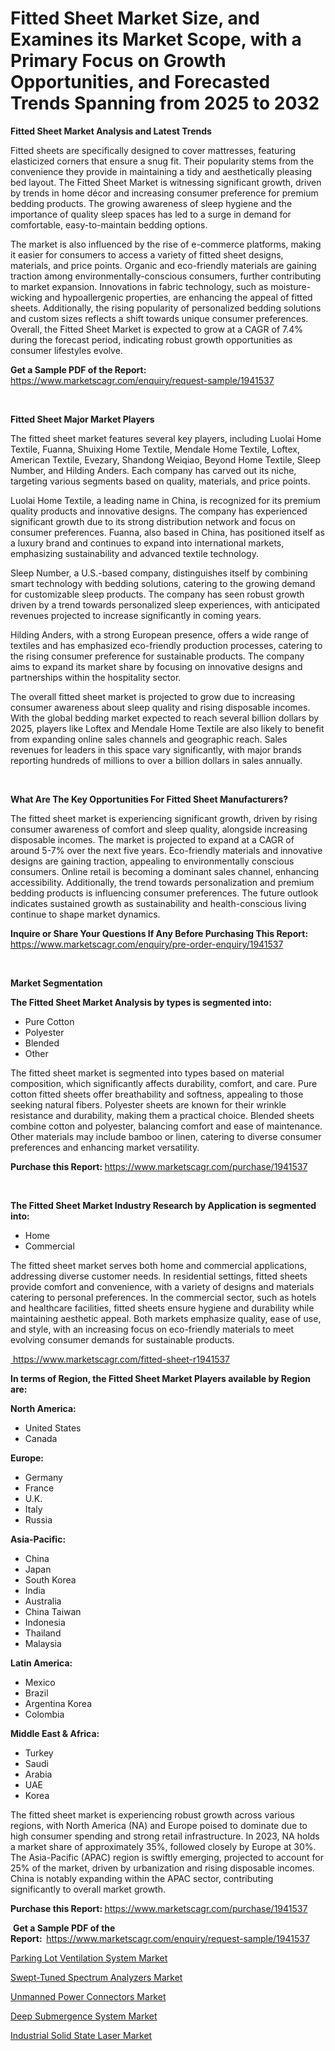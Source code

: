 <p><h1>Fitted Sheet Market Size, and Examines its Market Scope, with a Primary Focus on Growth Opportunities, and Forecasted Trends Spanning from 2025 to 2032</h1></p><p><strong>Fitted Sheet Market Analysis and Latest Trends</strong></p>
<p><p>Fitted sheets are specifically designed to cover mattresses, featuring elasticized corners that ensure a snug fit. Their popularity stems from the convenience they provide in maintaining a tidy and aesthetically pleasing bed layout. The Fitted Sheet Market is witnessing significant growth, driven by trends in home décor and increasing consumer preference for premium bedding products. The growing awareness of sleep hygiene and the importance of quality sleep spaces has led to a surge in demand for comfortable, easy-to-maintain bedding options.</p><p>The market is also influenced by the rise of e-commerce platforms, making it easier for consumers to access a variety of fitted sheet designs, materials, and price points. Organic and eco-friendly materials are gaining traction among environmentally-conscious consumers, further contributing to market expansion. Innovations in fabric technology, such as moisture-wicking and hypoallergenic properties, are enhancing the appeal of fitted sheets. Additionally, the rising popularity of personalized bedding solutions and custom sizes reflects a shift towards unique consumer preferences. Overall, the Fitted Sheet Market is expected to grow at a CAGR of 7.4% during the forecast period, indicating robust growth opportunities as consumer lifestyles evolve.</p></p>
<p><strong>Get a Sample PDF of the Report:&nbsp;</strong> <a href="https://www.marketscagr.com/enquiry/request-sample/1941537?utm_campaign=2887&utm_medium=2&utm_source=Github&utm_content=ia&utm_term=05042025&utm_id=fitted-sheet">https://www.marketscagr.com/enquiry/request-sample/1941537</a></p>
<p>&nbsp;</p>
<p><strong>Fitted Sheet Major Market Players</strong></p>
<p><p>The fitted sheet market features several key players, including Luolai Home Textile, Fuanna, Shuixing Home Textile, Mendale Home Textile, Loftex, American Textile, Evezary, Shandong Weiqiao, Beyond Home Textile, Sleep Number, and Hilding Anders. Each company has carved out its niche, targeting various segments based on quality, materials, and price points.</p><p>Luolai Home Textile, a leading name in China, is recognized for its premium quality products and innovative designs. The company has experienced significant growth due to its strong distribution network and focus on consumer preferences. Fuanna, also based in China, has positioned itself as a luxury brand and continues to expand into international markets, emphasizing sustainability and advanced textile technology.</p><p>Sleep Number, a U.S.-based company, distinguishes itself by combining smart technology with bedding solutions, catering to the growing demand for customizable sleep products. The company has seen robust growth driven by a trend towards personalized sleep experiences, with anticipated revenues projected to increase significantly in coming years.</p><p>Hilding Anders, with a strong European presence, offers a wide range of textiles and has emphasized eco-friendly production processes, catering to the rising consumer preference for sustainable products. The company aims to expand its market share by focusing on innovative designs and partnerships within the hospitality sector.</p><p>The overall fitted sheet market is projected to grow due to increasing consumer awareness about sleep quality and rising disposable incomes. With the global bedding market expected to reach several billion dollars by 2025, players like Loftex and Mendale Home Textile are also likely to benefit from expanding online sales channels and geographic reach. Sales revenues for leaders in this space vary significantly, with major brands reporting hundreds of millions to over a billion dollars in sales annually.</p></p>
<p>&nbsp;</p>
<p><strong>What Are The Key Opportunities For Fitted Sheet Manufacturers?</strong></p>
<p><p>The fitted sheet market is experiencing significant growth, driven by rising consumer awareness of comfort and sleep quality, alongside increasing disposable incomes. The market is projected to expand at a CAGR of around 5-7% over the next five years. Eco-friendly materials and innovative designs are gaining traction, appealing to environmentally conscious consumers. Online retail is becoming a dominant sales channel, enhancing accessibility. Additionally, the trend towards personalization and premium bedding products is influencing consumer preferences. The future outlook indicates sustained growth as sustainability and health-conscious living continue to shape market dynamics.</p></p>
<p><strong>Inquire or Share Your Questions If Any Before Purchasing This Report:</strong> <a href="https://www.marketscagr.com/enquiry/pre-order-enquiry/1941537?utm_campaign=2887&utm_medium=2&utm_source=Github&utm_content=ia&utm_term=05042025&utm_id=fitted-sheet">https://www.marketscagr.com/enquiry/pre-order-enquiry/1941537</a></p>
<p>&nbsp;</p>
<p><strong>Market Segmentation</strong></p>
<p><strong>The Fitted Sheet Market Analysis by types is segmented into:</strong></p>
<p><ul><li>Pure Cotton</li><li>Polyester</li><li>Blended</li><li>Other</li></ul></p>
<p><p>The fitted sheet market is segmented into types based on material composition, which significantly affects durability, comfort, and care. Pure cotton fitted sheets offer breathability and softness, appealing to those seeking natural fibers. Polyester sheets are known for their wrinkle resistance and durability, making them a practical choice. Blended sheets combine cotton and polyester, balancing comfort and ease of maintenance. Other materials may include bamboo or linen, catering to diverse consumer preferences and enhancing market versatility.</p></p>
<p><strong>Purchase this Report:&nbsp;</strong><a href="https://www.marketscagr.com/purchase/1941537?utm_campaign=2887&utm_medium=2&utm_source=Github&utm_content=ia&utm_term=05042025&utm_id=fitted-sheet">https://www.marketscagr.com/purchase/1941537</a></p>
<p>&nbsp;</p>
<p><strong>The Fitted Sheet Market Industry Research by Application is segmented into:</strong></p>
<p><ul><li>Home</li><li>Commercial</li></ul></p>
<p><p>The fitted sheet market serves both home and commercial applications, addressing diverse customer needs. In residential settings, fitted sheets provide comfort and convenience, with a variety of designs and materials catering to personal preferences. In the commercial sector, such as hotels and healthcare facilities, fitted sheets ensure hygiene and durability while maintaining aesthetic appeal. Both markets emphasize quality, ease of use, and style, with an increasing focus on eco-friendly materials to meet evolving consumer demands for sustainable products.</p></p>
<p><a href="https://www.marketscagr.com/fitted-sheet-r1941537?utm_campaign=2887&utm_medium=2&utm_source=Github&utm_content=ia&utm_term=05042025&utm_id=fitted-sheet">&nbsp;https://www.marketscagr.com/fitted-sheet-r1941537</a></p>
<p><strong>In terms of Region, the Fitted Sheet Market Players available by Region are:</strong></p>
<p>
    <p> <strong> North America: </strong>
        <ul>
            <li>United States</li>
            <li>Canada</li>
        </ul>
        </p> 
    <p> <strong> Europe: </strong>
        <ul>
            <li>Germany</li>
            <li>France</li>
            <li>U.K.</li>
            <li>Italy</li>
            <li>Russia</li>
        </ul>
        </p> 
    <p> <strong> Asia-Pacific: </strong>
        <ul>
            <li>China</li>
            <li>Japan</li>
            <li>South Korea</li>
            <li>India</li>
            <li>Australia</li>
            <li>China Taiwan</li>
            <li>Indonesia</li>
            <li>Thailand</li>
            <li>Malaysia</li>
        </ul>
        </p> 
    <p> <strong> Latin America: </strong>
        <ul>
            <li>Mexico</li>
            <li>Brazil</li>
            <li>Argentina Korea</li>
            <li>Colombia</li>
        </ul>
        </p> 
    <p> <strong> Middle East & Africa: </strong>
        <ul>
            <li>Turkey</li>
            <li>Saudi</li>
            <li>Arabia</li>
            <li>UAE</li>
            <li>Korea</li>
        </ul>
    </p>
    </p>
<p><p>The fitted sheet market is experiencing robust growth across various regions, with North America (NA) and Europe poised to dominate due to high consumer spending and strong retail infrastructure. In 2023, NA holds a market share of approximately 35%, followed closely by Europe at 30%. The Asia-Pacific (APAC) region is swiftly emerging, projected to account for 25% of the market, driven by urbanization and rising disposable incomes. China is notably expanding within the APAC sector, contributing significantly to overall market growth.</p></p>
<p><strong>Purchase this Report: </strong><a href="https://www.marketscagr.com/purchase/1941537?utm_campaign=2887&utm_medium=2&utm_source=Github&utm_content=ia&utm_term=05042025&utm_id=fitted-sheet">https://www.marketscagr.com/purchase/1941537</a></p>
<p>&nbsp;<strong>Get a Sample PDF of the Report:&nbsp;&nbsp;</strong><a href="https://www.marketscagr.com/enquiry/request-sample/1941537?utm_campaign=2887&utm_medium=2&utm_source=Github&utm_content=ia&utm_term=05042025&utm_id=fitted-sheet">https://www.marketscagr.com/enquiry/request-sample/1941537</a></p>
<p><strong></strong></p>
<p><p><a href="https://www.linkedin.com/pulse/parking-lot-ventilation-system-market-insights-cover-both-historical-nnkve?utm_campaign=2887&utm_medium=2&utm_source=Github&utm_content=ia&utm_term=05042025&utm_id=fitted-sheet">Parking Lot Ventilation System Market</a></p><p><a href="https://www.linkedin.com/pulse/market-size-growth-swept-tuned-spectrum-analyzers-markrt-upcoming-1u5yf?utm_campaign=2887&utm_medium=2&utm_source=Github&utm_content=ia&utm_term=05042025&utm_id=fitted-sheet">Swept-Tuned Spectrum Analyzers Market</a></p><p><a href="https://www.linkedin.com/pulse/thorough-scrutiny-unmanned-power-connectors-market-rrgee?utm_campaign=2887&utm_medium=2&utm_source=Github&utm_content=ia&utm_term=05042025&utm_id=fitted-sheet">Unmanned Power Connectors Market</a></p><p><a href="https://www.linkedin.com/pulse/global-deep-submergence-system-market-size-share-projected-spbte?utm_campaign=2887&utm_medium=2&utm_source=Github&utm_content=ia&utm_term=05042025&utm_id=fitted-sheet">Deep Submergence System Market</a></p><p><a href="https://www.linkedin.com/pulse/industrial-solid-state-laser-market-trends-projected-cagr-89-h4qse?utm_campaign=2887&utm_medium=2&utm_source=Github&utm_content=ia&utm_term=05042025&utm_id=fitted-sheet">Industrial Solid State Laser Market</a></p></p>